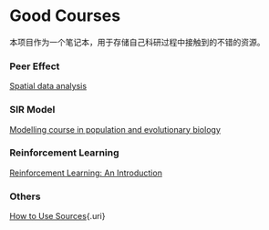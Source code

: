 # Good Courses

本项目作为一个笔记本，用于存储自己科研过程中接触到的不错的资源。

### Peer Effect

[Spatial data analysis](https://rspatial.org/analysis/index.html)

### SIR Model

[Modelling course in population and evolutionary biology](https://tb.ethz.ch/education/learningmaterials/modelingcourse.html)

### Reinforcement Learning

[Reinforcement Learning: An Introduction](https://rl.qiwihui.com/zh-cn/latest/chapter1/introduction.html)

### Others

[How to Use Sources](https://usingsources.fas.harvard.edu/){.uri}
